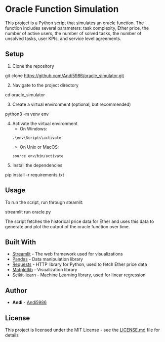 # Oracle Function Simulation

This project is a Python script that simulates an oracle function. The function includes several parameters: task complexity, Ether price, the number of active users, the number of solved tasks, the number of unsolved tasks, user KPIs, and service level agreements.

## Setup

1. Clone the repository

git clone https://github.com/Andi5986/oracle_simulator.git

2. Navigate to the project directory

cd oracle_simulator

3. Create a virtual environment (optional, but recommended)

python3 -m venv env

4. Activate the virtual environment
    - On Windows:
    ```
    .\env\Scripts\activate
    ```
    - On Unix or MacOS:
    ```
    source env/bin/activate
    ```
5. Install the dependencies

pip install -r requirements.txt

## Usage

To run the script, run through steamlit:

streamlit run oracle.py


The script fetches the historical price data for Ether and uses this data to generate and plot the output of the oracle function over time.

## Built With

* [Streamlit](https://streamlit.io/) - The web framework used for visualizations
* [Pandas](https://pandas.pydata.org/) - Data manipulation library
* [Requests](https://requests.readthedocs.io/) - HTTP library for Python, used to fetch Ether price data
* [Matplotlib](https://matplotlib.org/) - Visualization library
* [Scikit-learn](https://scikit-learn.org/) - Machine Learning library, used for linear regression

## Author

* **Andi** - [Andi5986](https://github.com/Andi5986)

## License

This project is licensed under the MIT License - see the [LICENSE.md](LICENSE.md) file for details


